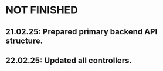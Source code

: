 # NOT FINISHED

## 21.02.25: Prepared primary backend API structure.

## 22.02.25: Updated all controllers.